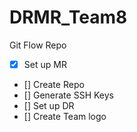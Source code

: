 # DRMR_Team8
Git Flow Repo

 - [X] Set up MR
 - [] Create Repo 
 - [] Generate SSH Keys
 - [] Set up DR
 - [] Create Team logo